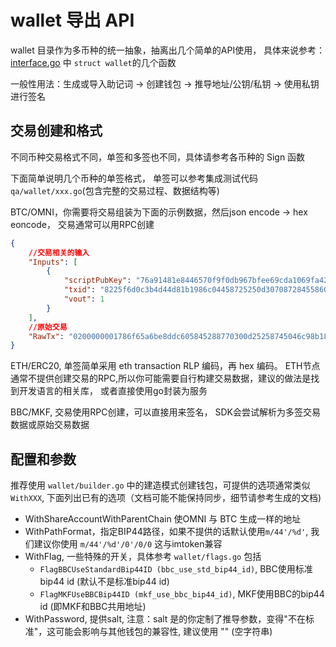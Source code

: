 # wallet 导出 API

wallet 目录作为多币种的统一抽象，抽离出几个简单的API使用， 具体来说参考：[interface.go](../wallet/interface.go) 中 `struct wallet`的几个函数

一般性用法：生成或导入助记词 -> 创建钱包 -> 推导地址/公钥/私钥 -> 使用私钥进行签名

## 交易创建和格式
不同币种交易格式不同，单签和多签也不同，具体请参考各币种的 Sign 函数

下面简单说明几个币种的单签格式， 单签可以参考集成测试代码`qa/wallet/xxx.go`(包含完整的交易过程、数据结构等)

BTC/OMNI，你需要将交易组装为下面的示例数据，然后json encode -> hex eoncode， 交易通常可以用RPC创建
```json
{
    //交易相关的输入
    "Inputs": [
        {
            "scriptPubKey": "76a91481e8446570f9f0db967bfee69cda1069fa42653588ac",
            "txid": "8225f6d0c3b4d44d81b1986c04458725250d30708728455860dc8dbea6656f78",
            "vout": 1
        }
    ],
    //原始交易
    "RawTx": "0200000001786f65a6be8ddc605845288770300d25258745046c98b1814dd4b4c3d0f625820100000000ffffffff03fe0e651e000000001976a91481e8446570f9f0db967bfee69cda1069fa42653588ac0000000000000000166a146f6d6e690000000080000003000000000000006522020000000000001976a9142f49fb7ce9b9de814a65f393fcb8ee69b878443488ac00000000"
}
```

ETH/ERC20, 单签简单采用 eth transaction RLP 编码，再 hex 编码。 ETH节点通常不提供创建交易的RPC,所以你可能需要自行构建交易数据，建议的做法是找到开发语言的相关库， 或者直接使用go封装为服务

BBC/MKF, 交易使用RPC创建，可以直接用来签名， SDK会尝试解析为多签交易数据或原始交易数据

## 配置和参数

推荐使用 `wallet/builder.go` 中的建造模式创建钱包，可提供的选项通常类似 `WithXXX`, 下面列出已有的选项（文档可能不能保持同步，细节请参考生成的文档)
- WithShareAccountWithParentChain 使OMNI 与 BTC 生成一样的地址
- WithPathFormat，指定BIP44路径，如果不提供的话默认使用`m/44'/%d'`, 我们建议你使用 `m/44'/%d'/0'/0/0` 这与imtoken兼容
- WithFlag, 一些特殊的开关，具体参考 `wallet/flags.go` 包括
    - `FlagBBCUseStandardBip44ID (bbc_use_std_bip44_id)`, BBC使用标准bip44 id (默认不是标准bip44 id)
    - `FlagMKFUseBBCBip44ID (mkf_use_bbc_bip44_id)`, MKF使用BBC的bip44 id (即MKF和BBC共用地址)
- WithPassword, 提供salt, 注意：salt 是的你定制了推导参数，变得"不在标准"，这可能会影响与其他钱包的兼容性, 建议使用 "" (空字符串)
